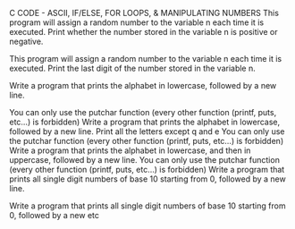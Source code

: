 C CODE - ASCII, IF/ELSE, FOR LOOPS, & MANIPULATING NUMBERS
This program will assign a random number to the variable n each time it is executed. Print whether the number stored in the variable n is positive or negative.

This program will assign a random number to the variable n each time it is executed. Print the last digit of the number stored in the variable n.

Write a program that prints the alphabet in lowercase, followed by a new line.

You can only use the putchar function (every other function (printf, puts, etc…) is forbidden)
Write a program that prints the alphabet in lowercase, followed by a new line.
Print all the letters except q and e
You can only use the putchar function (every other function (printf, puts, etc…) is forbidden)
Write a program that prints the alphabet in lowercase, and then in uppercase, followed by a new line.
You can only use the putchar function (every other function (printf, puts, etc…) is forbidden)
Write a program that prints all single digit numbers of base 10 starting from 0, followed by a new line.

Write a program that prints all single digit numbers of base 10 starting from 0, followed by a new etc
